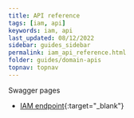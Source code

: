 ```yaml
---
title: API reference
tags: [iam, api]
keywords: iam, api
last_updated: 08/12/2022
sidebar: guides_sidebar
permalink: iam_api_reference.html
folder: guides/domain-apis
topnav: topnav
---
```


Swagger pages
- [IAM endpoint](https://vr-api-integration.github.io/youforce-api-Swagger-ui/IAM.html){:target="\_blank"}

